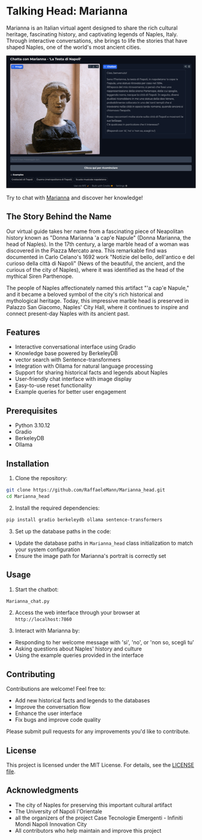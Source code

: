 # Talking Head: Marianna

Marianna is an Italian virtual agent designed to share the rich cultural heritage, fascinating history, and captivating legends of Naples, Italy. Through interactive conversations, she brings to life the stories that have shaped Naples, one of the world's most ancient cities.

<img src="Testa_di_Marianna/app_images/Schermata_marianna.png" alt="Chat con Marianna - La Testa di Napoli"/>

Try to chat with [Marianna](https://huggingface.co/spaces/HipFil98/Testa_di_Marianna) and discover her knowledge!

## The Story Behind the Name

Our virtual guide takes her name from a fascinating piece of Neapolitan history known as "Donna Marianna 'a cap'e Napule" (Donna Marianna, the head of Naples). In the 17th century, a large marble head of a woman was discovered in the Piazza Mercato area. This remarkable find was documented in Carlo Celano's 1692 work "Notizie del bello, dell'antico e del curioso della città di Napoli" (News of the beautiful, the ancient, and the curious of the city of Naples), where it was identified as the head of the mythical Siren Parthenope.

The people of Naples affectionately named this artifact "'a cap'e Napule," and it became a beloved symbol of the city's rich historical and mythological heritage. Today, this impressive marble head is preserved in Palazzo San Giacomo, Naples' City Hall, where it continues to inspire and connect present-day Naples with its ancient past.

## Features

- Interactive conversational interface using Gradio
- Knowledge base powered by BerkeleyDB
- vector search with Sentence-transformers 
- Integration with Ollama for natural language processing
- Support for sharing historical facts and legends about Naples
- User-friendly chat interface with image display
- Easy-to-use reset functionality
- Example queries for better user engagement

## Prerequisites

- Python 3.10.12
- Gradio
- BerkeleyDB
- Ollama

## Installation

1. Clone the repository:
```bash
git clone https://github.com/RaffaeleMann/Marianna_head.git
cd Marianna_head
```

2. Install the required dependencies:
```bash
pip install gradio berkeleydb ollama sentence-transformers
```

3. Set up the database paths in the code:
- Update the database paths in `Marianna_head` class initialization to match your system configuration
- Ensure the image path for Marianna's portrait is correctly set

## Usage

1. Start the chatbot:
```bash
Marianna_chat.py
```

2. Access the web interface through your browser at `http://localhost:7860`

3. Interact with Marianna by:
- Responding to her welcome message with 'sì', 'no', or 'non so, scegli tu'
- Asking questions about Naples' history and culture
- Using the example queries provided in the interface


## Contributing

Contributions are welcome! Feel free to:
- Add new historical facts and legends to the databases
- Improve the conversation flow
- Enhance the user interface
- Fix bugs and improve code quality

Please submit pull requests for any improvements you'd like to contribute.

## License

This project is licensed under the MIT License. For details, see the [LICENSE file](https://github.com/RaffaeleMann/Marianna_head/blob/main/LICENSE).

## Acknowledgments

- The city of Naples for preserving this important cultural artifact
- The University of Napoli l'Orientale
- all the organizers of the project Case Tecnologie Emergenti - Infiniti Mondi Napoli Innovation City
- All contributors who help maintain and improve this project

